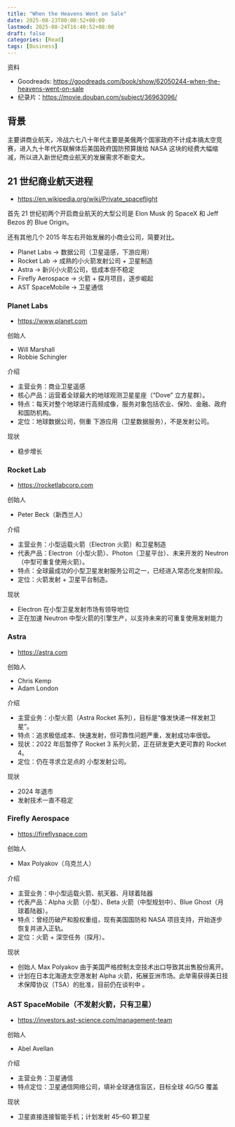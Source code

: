 ```yaml
---
title: "When the Heavens Went on Sale"
date: 2025-08-23T00:00:52+08:00
lastmod: 2025-08-24T16:40:52+08:00
draft: false
categories: [Read]
tags: [Business]
---
```


资料
- Goodreads: https://goodreads.com/book/show/62050244-when-the-heavens-went-on-sale
- 纪录片：https://movie.douban.com/subject/36963096/


## 背景
主要讲商业航天，冷战六七八十年代主要是美俄两个国家政府不计成本搞太空竞赛，进入九十年代苏联解体后美国政府国防预算拨给 NASA 这块的经费大幅缩减，所以进入新世纪商业航天的发展需求不断变大。


## 21 世纪商业航天进程
- https://en.wikipedia.org/wiki/Private_spaceflight

首先 21 世纪初两个开启商业航天的大型公司是 Elon Musk 的 SpaceX 和 Jeff Bezos 的 Blue Origin。

还有其他几个 2015 年左右开始发展的小商业公司，简要对比。
- Planet Labs → 数据公司（卫星遥感，下游应用）
- Rocket Lab → 成熟的小火箭发射公司 + 卫星制造
- Astra → 新兴小火箭公司，低成本但不稳定
- Firefly Aerospace → 火箭 + 探月项目，逐步崛起
- AST SpaceMobile → 卫星通信


### Planet Labs
- https://www.planet.com

创始人
- Will Marshall
- Robbie Schingler

介绍
- 主营业务：商业卫星遥感
- 核心产品：运营着全球最大的地球观测卫星星座（“Dove” 立方星群）。
- 特点：每天对整个地球进行高频成像，服务对象包括农业、保险、金融、政府和国防机构。
- 定位：地球数据公司，侧重 下游应用（卫星数据服务），不是发射公司。

现状
- 稳步增长


### Rocket Lab
- https://rocketlabcorp.com

创始人
- Peter Beck（新西兰人）

介绍
- 主营业务：小型运载火箭（Electron 火箭）和卫星制造
- 代表产品：Electron（小型火箭）、Photon（卫星平台）、未来开发的 Neutron（中型可重复使用火箭）。
- 特点：全球最成功的小型卫星发射服务公司之一，已经进入常态化发射阶段。
- 定位：火箭发射 + 卫星平台制造。

现状
- Electron 在小型卫星发射市场有领导地位
- 正在加速 Neutron 中型火箭的引擎生产，以支持未来的可重复使用发射能力


### Astra
- https://astra.com

创始人
- Chris Kemp
- Adam London

介绍
- 主营业务：小型火箭（Astra Rocket 系列），目标是“像发快递一样发射卫星”。
- 特点：追求极低成本、快速发射，但可靠性问题严重，发射成功率很低。
- 现状：2022 年后暂停了 Rocket 3 系列火箭，正在研发更大更可靠的 Rocket 4。
- 定位：仍在寻求立足点的 小型发射公司。


现状
- 2024 年退市
- 发射技术一直不稳定


### Firefly Aerospace
- https://fireflyspace.com

创始人
- Max Polyakov（乌克兰人）

介绍
- 主营业务：中小型运载火箭、航天器、月球着陆器
- 代表产品：Alpha 火箭（小型）、Beta 火箭（中型规划中）、Blue Ghost（月球着陆器）。
- 特点：曾经历破产和股权重组，现有美国国防和 NASA 项目支持，开始逐步恢复并进入正轨。
- 定位：火箭 + 深空任务（探月）。


现状
- 创始人 Max Polyakov 由于美国严格控制太空技术出口导致其出售股份离开。 
- 计划在日本北海道太空港发射 Alpha 火箭，拓展亚洲市场。此举需获得美日技术保障协议（TSA）的批准，目前仍在谈判中 。


### AST SpaceMobile（不发射火箭，只有卫星）
- https://investors.ast-science.com/management-team

创始人
- Abel Avellan

介绍
- 主营业务：卫星通信
- 特点定位：卫星通信网络公司，填补全球通信盲区，目标全球 4G/5G 覆盖


现状
- 卫星直接连接智能手机；计划发射 45–60 颗卫星

